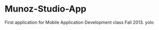 Munoz-Studio-App
================
First application for Mobile Application Development class Fall 2013. yolo
